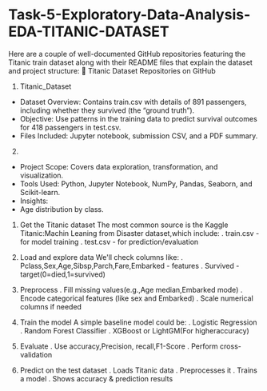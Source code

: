 # Task-5-Exploratory-Data-Analysis-EDA-TITANIC-DATASET
Here are a couple of well-documented GitHub repositories featuring the Titanic train dataset along with their README files that explain the dataset and project structure:
🚢 Titanic Dataset Repositories on GitHub
1. Titanic_Dataset
- Dataset Overview: Contains train.csv with details of 891 passengers, including whether they survived (the “ground truth”).
- Objective: Use patterns in the training data to predict survival outcomes for 418 passengers in test.csv.
- Files Included: Jupyter notebook, submission CSV, and a PDF summary.
  
2.
- Project Scope: Covers data exploration, transformation, and visualization.
- Tools Used: Python, Jupyter Notebook, NumPy, Pandas, Seaborn, and Scikit-learn.
- Insights:
- Age distribution by class.


1. Get the Titanic dataset
   The most common source is the Kaggle Titanic:Machin Leaning from Disaster dataset,which include:
   . train.csv - for model training
   . test.csv  - for prediction/evaluation

2. Load and explore data
   We'll check columns like:
   . Pclass,Sex,Age,Sibsp,Parch,Fare,Embarked - features
   . Survived - target(0=died,1=survived)

3. Preprocess
   . Fill missing values(e.g.,Age median,Embarked mode)
   . Encode categorical features (like sex and Embarked)
   . Scale numerical columns if needed

4. Train the model
   A simple baseline model could be:
   . Logistic Regression
   . Random Forest Classifier
   . XGBoost or LightGM(For higheraccuracy)

5. Evaluate
   . Use accuracy,Precision, recall,F1-Score
   . Perform cross-validation

6. Predict on the test dataset
   . Loads Titanic data
   . Preprocesses it
   . Trains a model
   . Shows accuracy & prediction results               
